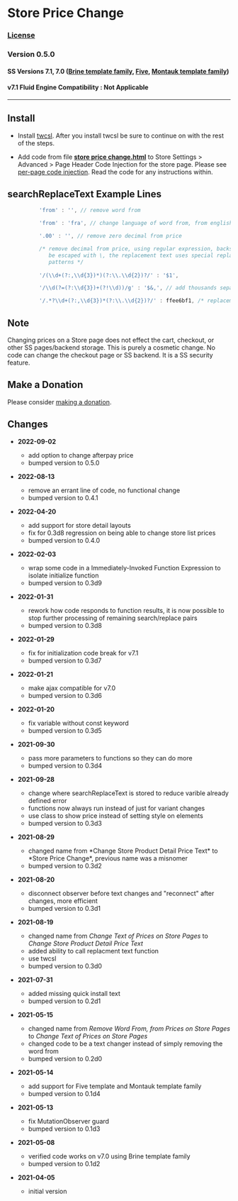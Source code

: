 # Store Price Change

### [License][1]

### Version 0.5.0

#### SS Versions 7.1, 7.0 ([Brine template family][2], [Five][3], [Montauk template family][4])

#### v7.1 Fluid Engine Compatibility : Not Applicable

---

## Install

* Install [twcsl][5]. After you install twcsl be sure to continue on with the
  rest of the steps.
  
* Add code from file **[store price change.html][6]** to Store Settings >
  Advanced > Page Header Code Injection for the store page. Please see [per-page
  code injection][8]. Read the code for any instructions within.

## searchReplaceText Example Lines

```javascript
          'from' : '', // remove word from
  ```

```javascript
          'from' : 'fra', // change language of word from, from english to swedish
  ```

```javascript
          '.00' : '', // remove zero decimal from price
  ```

```javascript
          /* remove decimal from price, using regular expression, backslash must
             be escaped with \, the replacement text uses special replacement
             patterns */
          
          '/(\\d+(?:,\\d{3})*)(?:\\.\\d{2})?/' : '$1',
  ```

```javascript
          '/\\d(?=(?:\\d{3})+(?!\\d))/g' : '$&,', // add thousands separator
  ```

```javascript
          '/.*?\\d+(?:,\\d{3})*(?:\\.\\d{2})?/' : ffee6bf1, /* replacement text function name */
  ```

## Note

Changing prices on a Store page does not effect the cart, checkout, or other SS
pages/backend storage. This is purely a cosmetic change. No code can change the
checkout page or SS backend. It is a SS security feature.

## Make a Donation

Please consider [making a donation][7].

## Changes

* **2022-09-02**

  * add option to change afterpay price
  * bumped version to 0.5.0
  
* **2022-08-13**

  * remove an errant line of code, no functional change
  * bumped version to 0.4.1
  
* **2022-04-20**

  * add support for store detail layouts
  * fix for 0.3d8 regression on being able to change store list prices
  * bumped version to 0.4.0
  
* **2022-02-03**

  * wrap some code in a Immediately-Invoked Function Expression to isolate
    initialize function
  * bumped version to 0.3d9
  
* **2022-01-31**

  * rework how code responds to function results, it is now possible to stop
    further processing of remaining search/replace pairs
  * bumped version to 0.3d8
  
* **2022-01-29**

  * fix for initialization code break for v7.1
  * bumped version to 0.3d7
  
* **2022-01-21**

  * make ajax compatible for v7.0
  * bumped version to 0.3d6
  
* **2022-01-20**

  * fix variable without const keyword
  * bumped version to 0.3d5
  
* **2021-09-30**

  * pass more parameters to functions so they can do more
  * bumped version to 0.3d4
  
* **2021-09-28**

  * change where searchReplaceText is stored to reduce varible already defined
    error
  * functions now always run instead of just for variant changes
  * use class to show price instead of setting style on elements
  * bumped version to 0.3d3
  
* **2021-08-29**

  * changed name from \*Change Store Product Detail Price Text\* to \*Store Price
    Change\*, previous name was a misnomer
  * bumped version to 0.3d2
  
* **2021-08-20**

  * disconnect observer before text changes and "reconnect" after changes,
    more efficient
  * bumped version to 0.3d1
  
* **2021-08-19**

  * changed name from *Change Text of Prices on Store Pages* to *Change Store
    Product Detail Price Text*
  * added ability to call replacment text function
  * use twcsl
  * bumped version to 0.3d0
  
* **2021-07-31**

  * added missing quick install text
  * bumped version to 0.2d1
  
* **2021-05-15**

  * changed name from *Remove Word From, from Prices on Store Pages* to *Change
    Text of Prices on Store Pages*
  * changed code to be a text changer instead of simply removing the word from
  * bumped version to 0.2d0
  
* **2021-05-14**

  * add support for Five template and Montauk template family
  * bumped version to 0.1d4
  
* **2021-05-13**

  * fix MutationObserver guard
  * bumped version to 0.1d3
  
* **2021-05-08**

  * verified code works on v7.0 using Brine template family
  * bumped version to 0.1d2
  
* **2021-04-05**

  * initial version

[1]: https://github.com/tomsWebConsulting/twcsl/blob/main/LICENSE.txt#L1
[2]: https://support.squarespace.com/hc/en-us/articles/212512738-Brine-template-family
[3]: https://support.squarespace.com/hc/en-us/articles/206544937-Five-template
[4]: https://support.squarespace.com/hc/en-us/articles/205815568-Montauk-template-family
[5]: https://github.com/tomsWebConsulting/twcsl#install-options
[6]: store%20price%20change.html#L1
[7]: https://github.com/tomsWebConsulting/twcsl#make-a-donation
[8]: https://support.squarespace.com/hc/en-us/articles/205815908-Using-code-injection#toc-per-page-code-injection
